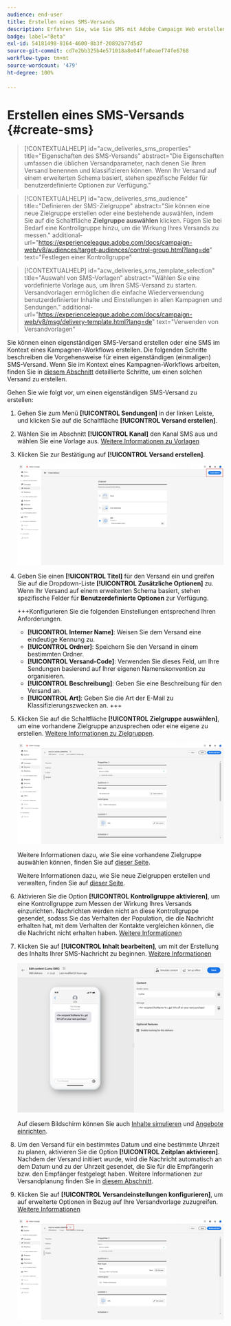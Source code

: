 ```yaml
---
audience: end-user
title: Erstellen eines SMS-Versands
description: Erfahren Sie, wie Sie SMS mit Adobe Campaign Web erstellen und senden
badge: label="Beta"
exl-id: 54181498-8164-4600-8b3f-20892b77d5d7
source-git-commit: cd7e2bb325b4e571018a8e04ffa0eaef74fe6768
workflow-type: tm+mt
source-wordcount: '479'
ht-degree: 100%

---
```


# Erstellen eines SMS-Versands {#create-sms}

>[!CONTEXTUALHELP]
>id="acw_deliveries_sms_properties"
>title="Eigenschaften des SMS-Versands"
>abstract="Die Eigenschaften umfassen die üblichen Versandparameter, nach denen Sie Ihren Versand benennen und klassifizieren können. Wenn Ihr Versand auf einem erweiterten Schema basiert, stehen spezifische Felder für benutzerdefinierte Optionen zur Verfügung."

>[!CONTEXTUALHELP]
>id="acw_deliveries_sms_audience"
>title="Definieren der SMS-Zielgruppe"
>abstract="Sie können eine neue Zielgruppe erstellen oder eine bestehende auswählen, indem Sie auf die Schaltfläche **Zielgruppe auswählen** klicken. Fügen Sie bei Bedarf eine Kontrollgruppe hinzu, um die Wirkung Ihres Versands zu messen."
>additional-url="https://experienceleague.adobe.com/docs/campaign-web/v8/audiences/target-audiences/control-group.html?lang=de" text="Festlegen einer Kontrollgruppe"

>[!CONTEXTUALHELP]
>id="acw_deliveries_sms_template_selection"
>title="Auswahl von SMS-Vorlagen"
>abstract="Wählen Sie eine vordefinierte Vorlage aus, um Ihren SMS-Versand zu starten. Versandvorlagen ermöglichen die einfache Wiederverwendung benutzerdefinierter Inhalte und Einstellungen in allen Kampagnen und Sendungen."
>additional-url="https://experienceleague.adobe.com/docs/campaign-web/v8/msg/delivery-template.html?lang=de" text="Verwenden von Versandvorlagen"


Sie können einen eigenständigen SMS-Versand erstellen oder eine SMS im Kontext eines Kampagnen-Workflows erstellen. Die folgenden Schritte beschreiben die Vorgehensweise für einen eigenständigen (einmaligen) SMS-Versand. Wenn Sie im Kontext eines Kampagnen-Workflows arbeiten, finden Sie in [diesem Abschnitt](../workflows/activities/channels.md#create-a-delivery-in-a-campaign-workflow) detaillierte Schritte, um einen solchen Versand zu erstellen.


Gehen Sie wie folgt vor, um einen eigenständigen SMS-Versand zu erstellen:

1. Gehen Sie zum Menü **[!UICONTROL Sendungen]** in der linken Leiste, und klicken Sie auf die Schaltfläche **[!UICONTROL Versand erstellen]**.

1. Wählen Sie im Abschnitt **[!UICONTROL Kanal]** den Kanal SMS aus und wählen Sie eine Vorlage aus. [Weitere Informationen zu Vorlagen](../msg/delivery-template.md)

1. Klicken Sie zur Bestätigung auf **[!UICONTROL Versand erstellen]**.

   ![](assets/sms_create_1.png)

1. Geben Sie einen **[!UICONTROL Titel]** für den Versand ein und greifen Sie auf die Dropdown-Liste **[!UICONTROL Zusätzliche Optionen]** zu. Wenn Ihr Versand auf einem erweiterten Schema basiert, stehen spezifische Felder für **Benutzerdefinierte Optionen** zur Verfügung.

   +++Konfigurieren Sie die folgenden Einstellungen entsprechend Ihren Anforderungen.
   * **[!UICONTROL Interner Name]**: Weisen Sie dem Versand eine eindeutige Kennung zu.
   * **[!UICONTROL Ordner]**: Speichern Sie den Versand in einem bestimmten Ordner.
   * **[!UICONTROL Versand-Code]**: Verwenden Sie dieses Feld, um Ihre Sendungen basierend auf Ihrer eigenen Namenskonvention zu organisieren.
   * **[!UICONTROL Beschreibung]**: Geben Sie eine Beschreibung für den Versand an.
   * **[!UICONTROL Art]**: Geben Sie die Art der E-Mail zu Klassifizierungszwecken an.
+++

1. Klicken Sie auf die Schaltfläche **[!UICONTROL Zielgruppe auswählen]**, um eine vorhandene Zielgruppe anzusprechen oder eine eigene zu erstellen. [Weitere Informationen zu Zielgruppen](../audience/about-recipients.md).

   ![](assets/sms_create_2.png)

   Weitere Informationen dazu, wie Sie eine vorhandene Zielgruppe auswählen können, finden Sie auf [dieser Seite](../audience/add-audience.md).

   Weitere Informationen dazu, wie Sie neue Zielgruppen erstellen und verwalten, finden Sie auf [dieser Seite](../audience/one-time-audience.md).

1. Aktivieren Sie die Option **[!UICONTROL Kontrollgruppe aktivieren]**, um eine Kontrollgruppe zum Messen der Wirkung Ihres Versands einzurichten. Nachrichten werden nicht an diese Kontrollgruppe gesendet, sodass Sie das Verhalten der Population, die die Nachricht erhalten hat, mit dem Verhalten der Kontakte vergleichen können, die die Nachricht nicht erhalten haben. [Weitere Informationen](../audience/control-group.md)

1. Klicken Sie auf **[!UICONTROL Inhalt bearbeiten]**, um mit der Erstellung des Inhalts Ihrer SMS-Nachricht zu beginnen. [Weitere Informationen](content-sms.md)

   ![](assets/sms_create_4.png)

   Auf diesem Bildschirm können Sie auch [Inhalte simulieren](../preview-test/preview-test.md) und [Angebote einrichten](../msg/offers.md).

1. Um den Versand für ein bestimmtes Datum und eine bestimmte Uhrzeit zu planen, aktivieren Sie die Option **[!UICONTROL Zeitplan aktivieren]**. Nachdem der Versand initiiert wurde, wird die Nachricht automatisch an dem Datum und zu der Uhrzeit gesendet, die Sie für die Empfängerin bzw. den Empfänger festgelegt haben. Weitere Informationen zur Versandplanung finden Sie in [diesem Abschnitt](../msg/gs-messages.md#gs-schedule).

1. Klicken Sie auf **[!UICONTROL Versandeinstellungen konfigurieren]**, um auf erweiterte Optionen in Bezug auf Ihre Versandvorlage zuzugreifen. [Weitere Informationen](../advanced-settings/delivery-settings.md)

   ![](assets/sms_create_3.png)
